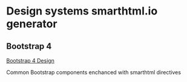 # Design systems smarthtml.io generator

## Bootstrap 4

[Bootstrap 4 Design]("/bs4.html")

Common Bootstrap components enchanced with smarthtml directives